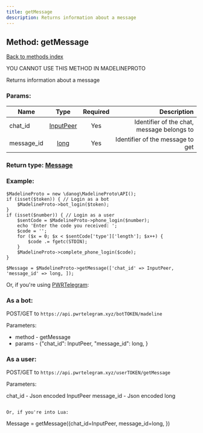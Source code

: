 ```yaml
---
title: getMessage
description: Returns information about a message
---
```

## Method: getMessage  
[Back to methods index](index.md)


YOU CANNOT USE THIS METHOD IN MADELINEPROTO


Returns information about a message

### Params:

| Name     |    Type       | Required | Description |
|----------|:-------------:|:--------:|------------:|
|chat\_id|[InputPeer](../types/InputPeer.md) | Yes|Identifier of the chat, message belongs to|
|message\_id|[long](../types/long.md) | Yes|Identifier of the message to get|


### Return type: [Message](../types/Message.md)

### Example:


```
$MadelineProto = new \danog\MadelineProto\API();
if (isset($token)) { // Login as a bot
    $MadelineProto->bot_login($token);
}
if (isset($number)) { // Login as a user
    $sentCode = $MadelineProto->phone_login($number);
    echo 'Enter the code you received: ';
    $code = '';
    for ($x = 0; $x < $sentCode['type']['length']; $x++) {
        $code .= fgetc(STDIN);
    }
    $MadelineProto->complete_phone_login($code);
}

$Message = $MadelineProto->getMessage(['chat_id' => InputPeer, 'message_id' => long, ]);
```

Or, if you're using [PWRTelegram](https://pwrtelegram.xyz):

### As a bot:

POST/GET to `https://api.pwrtelegram.xyz/botTOKEN/madeline`

Parameters:

* method - getMessage
* params - {"chat_id": InputPeer, "message_id": long, }



### As a user:

POST/GET to `https://api.pwrtelegram.xyz/userTOKEN/getMessage`

Parameters:

chat_id - Json encoded InputPeer
message_id - Json encoded long


```

Or, if you're into Lua:

```
Message = getMessage({chat_id=InputPeer, message_id=long, })
```

